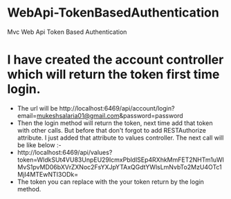 # WebApi-TokenBasedAuthentication
Mvc Web Api Token Based Authentication

# I have created the account controller which will return the token first time login.
* The url will be http://localhost:6469/api/account/login?email=mukeshsalaria01@gmail.com&password=password
* Then the login method will return the token, next time add that token with other calls. But before that don't forgot to add RESTAuthorize attribute. I just added that attribute to values controller. The next call will be like below :-
* http://localhost:6469/api/values?token=WldkSUt4VU83UnpEU29IcmxPbldlSEp4RXhkMmFET2NHTm1uWlMvS1pvMD06bXVrZXNoc2FsYXJpYTAxQGdtYWlsLmNvbTo2MzU4OTc1MjI4MTEwNTI3ODk=
* The token you can replace with the your token return by the login method.

